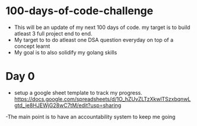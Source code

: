 # 100-days-of-code-challenge

- This will be an update of my next 100 days of code. my target is to build atleast 3 full project end to end.
- My target to to do atleast one DSA question everyday on top of a concept learnt
- My goal is to also solidify my golang skills  
# Day 0
- setup a google sheet template to track my progress. https://docs.google.com/spreadsheets/d/1O_hZUvZLTzXkwlTSzxbqnwLgtd_je8HJEWjG28wC7tM/edit?usp=sharing

-The main point is to have an accountability system to keep me going
